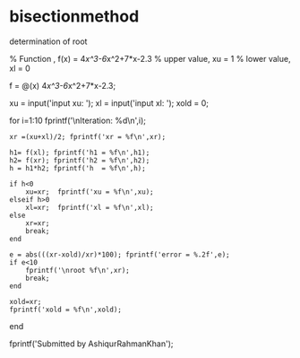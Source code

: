 # bisectionmethod
determination of root


% Function , f(x) = 4*x^3-6*x^2+7*x-2.3
% upper value, xu = 1
% lower value, xl = 0


f = @(x) 4*x^3-6*x^2+7*x-2.3;

xu = input('input xu: ');
xl = input('input xl: ');
xold = 0;

for i=1:10
    fprintf('\nIteration: %d\n',i);
   
    xr =(xu+xl)/2; fprintf('xr = %f\n',xr);
    
    h1= f(xl); fprintf('h1 = %f\n',h1);
    h2= f(xr); fprintf('h2 = %f\n',h2);
    h = h1*h2; fprintf('h  = %f\n',h);
    
    if h<0
        xu=xr;  fprintf('xu = %f\n',xu);
    elseif h>0
        xl=xr;  fprintf('xl = %f\n',xl);
    else
        xr=xr;
        break;
    end
    
    e = abs(((xr-xold)/xr)*100); fprintf('error = %.2f',e);
    if e<10
        fprintf('\nroot %f\n',xr);
        break;
    end
    
    xold=xr;
    fprintf('xold = %f\n',xold); 
    
end

fprintf('Submitted by AshiqurRahmanKhan');
